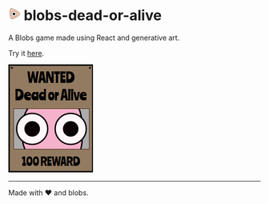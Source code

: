# <img src="https://raw.githubusercontent.com/alfredosalzillo/blobs-dead-or-alive/master/assets/icon.svg" alt="icon" width="24"> blobs-dead-or-alive

A Blobs game made using React and generative art.

Try it [here](http://alfredosalzillo.me/blobs-dead-or-alive/).

![preview](./public/assets/wanted-preview.png)

---
Made with ❤️ and blobs.

